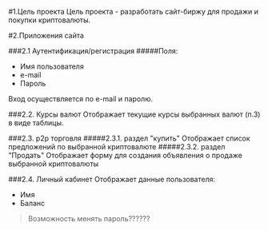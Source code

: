 #1.Цель проекта
Цель проекта - разработать сайт-биржу для продажи и покупки криптовалюты.

#2.Приложения сайта

###2.1 Аутентификация/регистрация
#####Поля:
- Имя пользователя
- e-mail 
- Пароль

Вход осуществляется по e-mail и паролю.

###2.2. Курсы валют
Отображает текущие курсы выбранных валют (п.3) в виде таблицы.

###2.3. p2p торговля
#####2.3.1. раздел "купить"
Отображает список предложений по выбранной криптовалюте
#####2.3.2. раздел "Продать" 
Отображает форму для создания объявления о продаже выбранной криптовалюты

###2.4. Личный кабинет 
Отображает данные пользователя:
- Имя
- Баланс
> Возможность менять пароль??????

